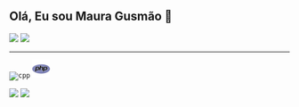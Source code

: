 ## Olá, Eu sou Maura Gusmão 👋


 <div 
   <a herf ="https://github.com/MauraGusmao">
   <img heigth=" 180em" src="https://github-readme-stats.vercel.app/api?username=MauraGusmao&show_icons=true&theme=aura&include_all_commits=truecount_private=true"/>
   <img heigth=" 180em" src="https://github-readme-stats.vercel.app/api/top-langs/?username=MauraGusmao&layout=compact&langs_count=16&theme=aura"/>
   
</div>

***
<code><img height="32" src="https://cdn.iconscout.com/icon/free/png-512/cpp-programming-569564.png](https://cdn.iconscout.com/icon/free/png-512/free-c-4-226082.png?f=webp&w=256" alt="cpp"/></code>
<code><img height="32" src="https://raw.githubusercontent.com/github/explore/80688e429a7d4ef2fca1e82350fe8e3517d3494d/topics/php/php.png" alt="Python"/></code>



<div> 
  <a href = "mailto: mauragusmaoneta123456@gmail.com "><img src="https://img.shields.io/badge/-Gmail-%23333?style=for-the-badge&logo=gmail&logoColor=white" target="_blank"></a>
  <a href="https://www.linkedin.com/public-profile/settings?lipi=urn%3Ali%3Apage%3Ad_flagship3_profile_self_edit_contact-info%3BZvhRc1K6QDGrC%2FNYZyiyzA%3D%3D" target="_blank"><img src="https://img.shields.io/badge/-LinkedIn-%230077B5?style=for-the-badge&logo=linkedin&logoColor=white" target="_blank"></a> 
  
</div>


